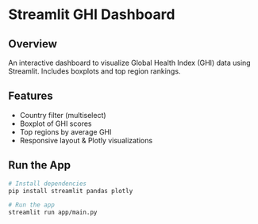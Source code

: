 # Streamlit GHI Dashboard

## Overview
An interactive dashboard to visualize Global Health Index (GHI) data using Streamlit. Includes boxplots and top region rankings.

## Features
- Country filter (multiselect)
- Boxplot of GHI scores
- Top regions by average GHI
- Responsive layout & Plotly visualizations

## Run the App

```bash
# Install dependencies
pip install streamlit pandas plotly

# Run the app
streamlit run app/main.py
